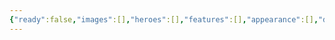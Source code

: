 ```yaml
---
{"ready":false,"images":[],"heroes":[],"features":[],"appearance":[],"dg-publish":true,"permalink":"/tabliczy/mifologicheskie-syuzhety/narcziss/","dgPassFrontmatter":true}
---
```



